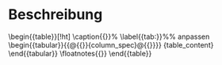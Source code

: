 # Beschreibung

\\begin{{table}}[!ht]
\\caption{{}}% \\label{{tab:}}%% anpassen
\\begin{{tabular}}{{@{{}}{column_spec}@{{}}}}
{table_content}
\\end{{tabular}}
\\floatnotes{{}}
\\end{{table}}

